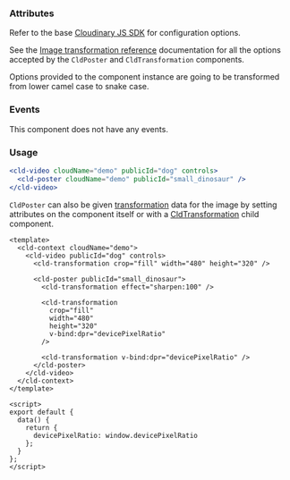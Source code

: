 


### Attributes

Refer to the base [Cloudinary JS SDK](https://github.com/cloudinary/cloudinary_js#configuration) for configuration options.

See the [Image transformation reference](https://cloudinary.com/documentation/image_transformation_reference) documentation for all the options accepted by the `CldPoster` and `CldTransformation` components.

Options provided to the component instance are going to be transformed from lower camel case to snake case.

### Events

This component does not have any events.

### Usage

```jsx
<cld-video cloudName="demo" publicId="dog" controls>
  <cld-poster cloudName="demo" publicId="small_dinosaur" />
</cld-video>
```


`CldPoster` can also be given [transformation](https://cloudinary.com/documentation/image_transformation_reference) data for the image by setting attributes on the component itself or with a [CldTransformation](#cldtransformation) child component.


```vue
<template>
  <cld-context cloudName="demo">
    <cld-video publicId="dog" controls>
      <cld-transformation crop="fill" width="480" height="320" />

      <cld-poster publicId="small_dinosaur">
        <cld-transformation effect="sharpen:100" />

        <cld-transformation
          crop="fill"
          width="480"
          height="320"
          v-bind:dpr="devicePixelRatio"
        />

        <cld-transformation v-bind:dpr="devicePixelRatio" />
      </cld-poster>
    </cld-video>
  </cld-context>
</template>

<script>
export default {
  data() {
    return {
      devicePixelRatio: window.devicePixelRatio
    };
  }
};
</script>
```
